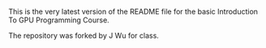 This is the very latest version of the README file for the basic Introduction To GPU Programming Course.

The repository was forked by J Wu for class.
